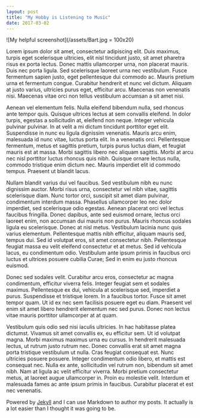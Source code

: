 ```yaml
---
layout: post
title: "My Hobby is Listening to Music"
date: 2017-03-02
---
```

![My helpful screenshot](/assets/Bart.jpg = 100x20)

Lorem ipsum dolor sit amet, consectetur adipiscing elit. Duis maximus, turpis eget scelerisque ultricies, elit nisl tincidunt justo, sit amet pharetra risus ex porta lectus. Donec mattis ullamcorper urna, non placerat mauris. Duis nec porta ligula. Sed scelerisque laoreet urna nec vestibulum. Fusce fermentum sapien justo, eget pellentesque dui commodo ac. Mauris pretium urna et fermentum congue. Curabitur hendrerit et nunc vel dictum. Aliquam at justo varius, ultricies purus eget, efficitur arcu. Maecenas non venenatis nisi. Maecenas vitae orci non tellus vestibulum accumsan a sit amet nisi.

Aenean vel elementum felis. Nulla eleifend bibendum nulla, sed rhoncus ante tempor quis. Quisque ultrices lectus at sem convallis eleifend. In dolor turpis, egestas a sollicitudin at, eleifend non neque. Integer vehicula pulvinar pulvinar. In at velit a mi dictum tincidunt porttitor eget elit. Suspendisse in nunc eu ligula dignissim venenatis. Mauris arcu enim, malesuada id nunc vitae, luctus porta elit. In a venenatis orci. Pellentesque fermentum, metus et sagittis pretium, turpis purus luctus diam, et feugiat mauris est at massa. Morbi sagittis libero nec aliquam sagittis. Morbi at arcu nec nisl porttitor luctus rhoncus quis nibh. Quisque ornare lectus nulla, commodo tristique enim dictum nec. Mauris imperdiet elit id commodo tempus. Praesent ut blandit lacus.

Nullam blandit varius dui vel faucibus. Sed vestibulum nibh eu nunc dignissim auctor. Morbi risus urna, consectetur vel nibh vitae, sagittis scelerisque diam. Nunc tortor orci, suscipit sit amet diam pulvinar, condimentum interdum massa. Phasellus ullamcorper leo nec dolor imperdiet, sed scelerisque odio egestas. Aenean placerat orci vel lectus faucibus fringilla. Donec dapibus, ante sed euismod ornare, lectus orci laoreet enim, non accumsan dui mauris non purus. Mauris rhoncus sodales ligula eu scelerisque. Donec at nisl metus. Vestibulum lacinia nunc quis varius elementum. Pellentesque mattis nibh efficitur, aliquam mauris sed, tempus dui. Sed id volutpat eros, sit amet consectetur nibh. Pellentesque feugiat massa eu velit eleifend consectetur et at metus. Sed id vehicula lacus, eu condimentum odio. Vestibulum ante ipsum primis in faucibus orci luctus et ultrices posuere cubilia Curae; Sed in enim eu justo rhoncus euismod.

Donec sed sodales velit. Curabitur arcu eros, consectetur ac magna condimentum, efficitur viverra felis. Integer feugiat sem et sodales maximus. Pellentesque ex dui, vehicula at scelerisque sed, imperdiet a purus. Suspendisse et tristique lorem. In a faucibus tortor. Fusce sit amet tempor quam. Ut id ex nec sem facilisis posuere eget eu diam. Praesent vel enim sit amet libero hendrerit elementum nec sed purus. Donec non lectus vitae mauris porttitor ullamcorper at at quam.

Vestibulum quis odio sed nisi iaculis ultricies. In hac habitasse platea dictumst. Vivamus sit amet convallis ex, eu efficitur sem. Ut id volutpat magna. Morbi maximus maximus urna eu cursus. In hendrerit malesuada lectus, ut rutrum justo rutrum nec. Donec convallis erat sit amet magna porta tristique vestibulum ut nulla. Cras feugiat consequat est. Nunc ultricies posuere posuere. Integer condimentum odio libero, et mattis est consequat nec. Nulla ex ante, sollicitudin vel rutrum non, bibendum sit amet nibh. Nam at ligula ac velit efficitur viverra. Morbi pretium consectetur metus, at laoreet augue ullamcorper in. Proin eu molestie velit. Interdum et malesuada fames ac ante ipsum primis in faucibus. Curabitur placerat et est nec venenatis.

Powered by [Jekyll](http://jekyllrb.com) and I can use Markdown to author my posts. It actually is a lot easier than I thought it was going to be.
